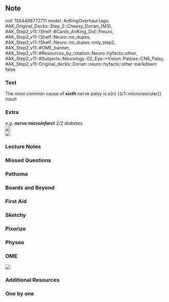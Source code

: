 ## Note
nid: 1554498772711
model: AnKingOverhaul
tags: #AK_Original_Decks::Step_2::Cheesy_Dorian_(M3), #AK_Step2_v11::!Shelf::#Cards_AnKing_Did::7neuro, #AK_Step2_v11::!Shelf::Neuro::no_dupes, #AK_Step2_v11::!Shelf::Neuro::no_dupes::only_step2, #AK_Step2_v11::#OME_banner, #AK_Step2_v11::#Resources_by_rotation::Neuro::hyfacts::other, #AK_Step2_v11::#Subjects::Neurology::02_Eye::*Vision::Palsies::CN6_Palsy, #AK_Step2_v11::Original_decks::Dorian::neuro::hyfacts::other
markdown: false

### Text
The most common cause of <b>sixth</b> nerve palsy is a(n)
{{c1::microvascular}} insult

### Extra
<div>
  <i>e.g. <b>nerve microinfarct</b> 2/2 diabetes</i>
</div>
<div>
  <i><img src="paste-1497401693044737.jpg"></i>
</div><i><img src="paste-1497371628273665.jpg"></i>

### Lecture Notes


### Missed Questions


### Pathoma


### Boards and Beyond


### First Aid


### Sketchy


### Pixorize


### Physeo


### OME
<div class="ome-widget">
  <a href="https://onlinemeded.org?ref=anki"><img src=
  "_OME_AnkiFlashcards_General_3.png"></a>
</div>

### Additional Resources


### One by one

